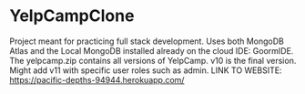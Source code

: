 # YelpCampClone
Project meant for practicing full stack development. Uses both MongoDB Atlas and the Local MongoDB installed already on the cloud IDE: GoormIDE.
The yelpcamp.zip contains all versions of YelpCamp. v10 is the final version. Might add v11 with specific user roles such as admin.
LINK TO WEBSITE: https://pacific-depths-94944.herokuapp.com/
